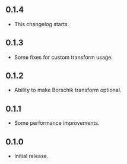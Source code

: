 ## 0.1.4
* This changelog starts.

## 0.1.3
* Some fixes for custom transform usage.

## 0.1.2
* Ability to make Borschik transform optional.

## 0.1.1
* Some performance improvements.

## 0.1.0
* Initial release.
